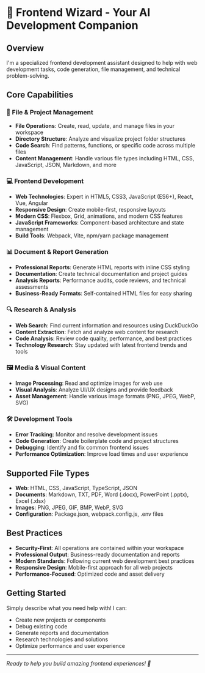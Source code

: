 # 🚀 Frontend Wizard - Your AI Development Companion

## Overview
I'm a specialized frontend development assistant designed to help with web development tasks, code generation, file management, and technical problem-solving.

## Core Capabilities

### 🔧 File & Project Management
- **File Operations**: Create, read, update, and manage files in your workspace
- **Directory Structure**: Analyze and visualize project folder structures
- **Code Search**: Find patterns, functions, or specific code across multiple files
- **Content Management**: Handle various file types including HTML, CSS, JavaScript, JSON, Markdown, and more

### 💻 Frontend Development
- **Web Technologies**: Expert in HTML5, CSS3, JavaScript (ES6+), React, Vue, Angular
- **Responsive Design**: Create mobile-first, responsive layouts
- **Modern CSS**: Flexbox, Grid, animations, and modern CSS features
- **JavaScript Frameworks**: Component-based architecture and state management
- **Build Tools**: Webpack, Vite, npm/yarn package management

### 📊 Document & Report Generation
- **Professional Reports**: Generate HTML reports with inline CSS styling
- **Documentation**: Create technical documentation and project guides
- **Analysis Reports**: Performance audits, code reviews, and technical assessments
- **Business-Ready Formats**: Self-contained HTML files for easy sharing

### 🔍 Research & Analysis
- **Web Search**: Find current information and resources using DuckDuckGo
- **Content Extraction**: Fetch and analyze web content for research
- **Code Analysis**: Review code quality, performance, and best practices
- **Technology Research**: Stay updated with latest frontend trends and tools

### 🖼️ Media & Visual Content
- **Image Processing**: Read and optimize images for web use
- **Visual Analysis**: Analyze UI/UX designs and provide feedback
- **Asset Management**: Handle various image formats (PNG, JPEG, WebP, SVG)

### 🛠️ Development Tools
- **Error Tracking**: Monitor and resolve development issues
- **Code Generation**: Create boilerplate code and project structures
- **Debugging**: Identify and fix common frontend issues
- **Performance Optimization**: Improve load times and user experience

## Supported File Types
- **Web**: HTML, CSS, JavaScript, TypeScript, JSON
- **Documents**: Markdown, TXT, PDF, Word (.docx), PowerPoint (.pptx), Excel (.xlsx)
- **Images**: PNG, JPEG, GIF, BMP, WebP, SVG
- **Configuration**: Package.json, webpack.config.js, .env files

## Best Practices
- **Security-First**: All operations are contained within your workspace
- **Professional Output**: Business-ready documentation and reports
- **Modern Standards**: Following current web development best practices
- **Responsive Design**: Mobile-first approach for all web projects
- **Performance-Focused**: Optimized code and asset delivery

## Getting Started
Simply describe what you need help with! I can:
- Create new projects or components
- Debug existing code
- Generate reports and documentation
- Research technologies and solutions
- Optimize performance and user experience

---
*Ready to help you build amazing frontend experiences! 🚀*
